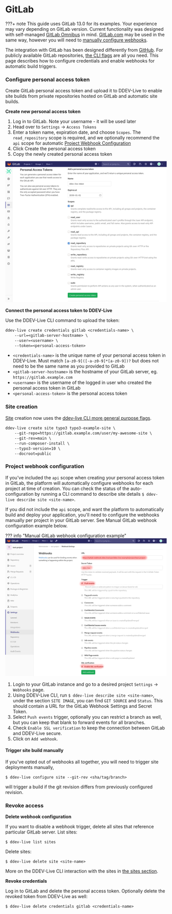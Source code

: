 # GitLab

???+ note
    This guide uses GitLab 13.0 for its examples. Your experience may vary depending on GitLab version. Current functionality was designed with self-managed [GitLab Omnibus](https://about.gitlab.com/install/) in mind. [GitLab.com](https://gitlab.com/) may be used in the same way, however you will need to [manually configure webhooks](https://docs.ddev.com/gitlab/#project-webhook-configuration).


The integration with GitLab has been designed differently from [GitHub](https://docs.ddev.com/github/).  For publicly available GitLab repositories, [the CLI flags](https://docs.ddev.com/sites/#gitlab) are all you need. This page describes how to configure credentials and enable webhooks for automatic build triggers.

### Configure personal access token

Create GitLab personal access token and upload it to DDEV-Live to enable site builds from private repositories hosted on GitLab and automatic site builds.

**Create new personal access token**

1. Log in to GitLab. Note your username - it will be used later
2. Head over to `Settings` -> `Access Tokens`
3. Enter a token name, expiration date, and choose `Scopes`. The `read_repository` scope is required, and we optionally recommend the `api` scope for automatic [Project Webhook Configuration](#Project-Webhook-Configuration)
4. Click Create the personal access token
5. Copy the newly created personal access token

![Manual Webhook Configuration](img/gitlab-create-token.png)

**Connect the personal access token to DDEV-Live**

Use the DDEV-Live CLI command to upload the token:
```
ddev-live create credentials gitlab <credentials-name> \
    --url=<gitlab-server-hostname> \
    --user=<username> \
    --token=<personal-access-token>
```

* `<credentials-name>` is the unique name of your personal access token in DDEV-Live. Must match `[a-z0-9]([-a-z0-9]*[a-z0-9])?` but does not need to be the same name as you provided to GitLab
* `<gitlab-server-hostname>` is the hostname of your GitLab server, eg. `https://gitlab.example.com`
* `<username>` is the username of the logged in user who created the personal access token in GitLab
* `<personal-access-token>` is the personal access token

### Site creation

[Site](https://docs.ddev.com/sites/) creation now uses the [ddev-live CLI more general purpose flags](https://docs.ddev.com/sites/#gitlab).

```
ddev-live create site typo3 typo3-example-site \
    --git-repo=https://gitlab.example.com/user/my-awesome-site \
    --git-rev=main \
    --run-composer-install \
    --typo3-version=10 \
    --docroot=public
```

### Project webhook configuration

If you've included the `api` scope when creating your personal access token in GitLab, the platform will automatically configure webhooks for each project at time of creation. You can check the status of the auto-configuration by running a CLI command to describe site details `$ ddev-live describe site <site-name>`.

If you did not include the `api` scope, and want the platform to automatically build and deploy your application, you'll need to configure the webhooks manually per project in your GitLab server. See Manual GitLab webhook configuration example below.

??? info "Manual GitLab webhook configuration example"
    ![Manual Webhook Configuration](img/gitlab-webhook-manual-config.png)

1. Login to your GitLab instance and go to a desired project `Settings` -> `Webhooks` page.
2. Using DDEV-Live CLI, run `$ ddev-live describe site <site-name>`, under the section `SITE IMAGE`, you can find `GIT SOURCE` and `Status`. This should contain a URL for the GitLab Webhook Settings and Secret Token.
3. Select `Push events` trigger, optionally you can restrict a branch as well, but you can keep that blank to forward events for all branches.
4. Check `Enable SSL verification` to keep the connection between GitLab and DDEV-Live secure.
5. Click on `Add webhook`.

#### Trigger site build manually

If you've opted out of webhooks all together, you will need to trigger site deployments manually,

```
$ ddev-live configure site --git-rev <sha/tag/branch>
```

will trigger a build if the git revision differs from previously configured revision.

### Revoke access

**Delete webhook configuration**

If you want to disable a webhook trigger, delete all sites that reference particular GitLab server.
List sites:
```
$ ddev-live list sites
```
Delete sites:
```
$ ddev-live delete site <site-name>
```
More on the DDEV-Live CLI interaction with the sites in [the sites section](https://docs.ddev.com/sites/#working-with-your-site-on-ddev-live).

**Revoke credentials**

Log in to GitLab and delete the personal access token.
Optionally delete the revoked token from DDEV-Live as well:
```
$ ddev-live delete credentials gitlab <credentials-name>
```
